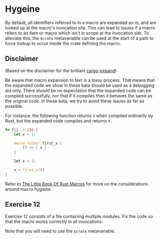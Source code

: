 # Hygeine

By default, all identifiers referred to in a macro are expanded as-is, and are
looked up at the macro's invocation site. This can lead to issues if a macro
refers to an item or macro which isn't in scope at the invocation site. To
alleviate this, the `$crate` metavariable can be used at the start of a path to
force lookup to occur inside the crate defining the macro.


## Disclaimer

(Based on the disclaimer for the brilliant
[cargo-expand](https://github.com/dtolnay/cargo-expand/))

Be aware that macro expansion to text is a lossy process. That means that the
expanded code we show in these kata should be used as a debugging aid only.
There should be no expectation that the expanded code can be compiled
successfully, nor that if it compiles then it behaves the same as the original
code. In these kata, we try to avoid these issues as far as possible.

For instance, the following function returns `3` when compiled ordinarily by Rust,
but the expanded code compiles and returns `4`.

```rust
fn f() -> i32 {
    let x = 1;

    macro_rules! first_x {
        () => { x }
    }

    let x = 2;

    x + first_x!()
}
```

Refer to [The Little Book Of Rust Macros](https://veykril.github.io/tlborm/decl-macros/minutiae/hygiene.html)
for more on the considerations around macro hygiene.

## Exercise 12

Exercise 12 consists of a file containing multiple modules. Fix the code so
that the macro works correctly in all invocations.

Note that you will need to use the `$crate` metavariable.
